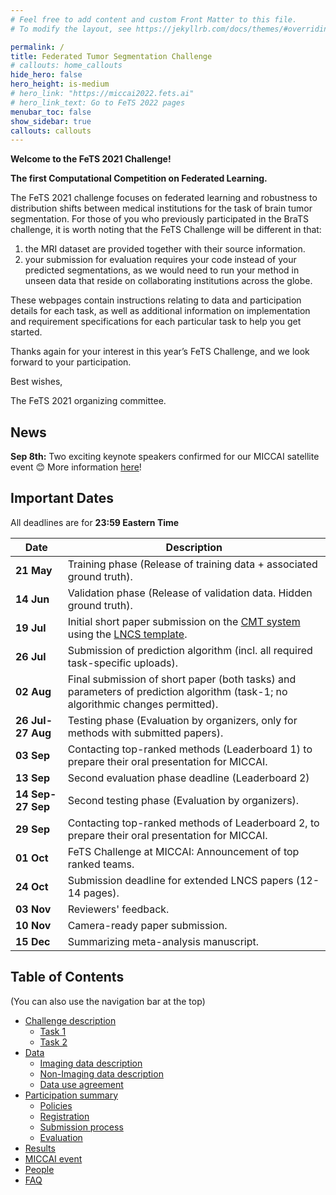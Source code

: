 ```yaml
---
# Feel free to add content and custom Front Matter to this file.
# To modify the layout, see https://jekyllrb.com/docs/themes/#overriding-theme-defaults

permalink: /
title: Federated Tumor Segmentation Challenge
# callouts: home_callouts
hide_hero: false
hero_height: is-medium
# hero_link: "https://miccai2022.fets.ai"
# hero_link_text: Go to FeTS 2022 pages
menubar_toc: false
show_sidebar: true
callouts: callouts
---
```


**Welcome to the FeTS 2021 Challenge!**

**The first Computational Competition on Federated Learning.**

The FeTS 2021 challenge focuses on federated learning and robustness to distribution shifts between medical institutions for the task of brain tumor segmentation. For those of you who previously participated in the BraTS challenge, it is worth noting that the FeTS Challenge will be different in that:

1. the MRI dataset are provided together with their source information.
2. your submission for evaluation requires your code instead of your predicted segmentations, as we would need to run your method in unseen data that reside on collaborating institutions across the globe.

These webpages contain instructions relating to data and participation details for each task, as well as additional information on implementation and requirement specifications for each particular task to help you get started.

Thanks again for your interest in this year’s FeTS Challenge, and we look forward to your participation.

Best wishes,

The FeTS 2021 organizing committee.

## News
**Sep 8th:** Two exciting keynote speakers confirmed for our MICCAI satellite event :blush: More information [here](miccai.md)!

## Important Dates

All deadlines are for **23:59 Eastern Time**

| Date | Description|
| --- | --- |
| **21 May** | Training phase (Release of training data + associated ground truth). |
| **14 Jun** | Validation phase (Release of validation data. Hidden ground truth). |
| **19 Jul** | Initial short paper submission on the [CMT system](https://cmt3.research.microsoft.com/BrainLes2021) using the [LNCS template](https://www.springer.com/us/computer-science/lncs/conference-proceedings-guidelines). |
| **26 Jul** | Submission of prediction algorithm (incl. all required task-specific uploads). |
| **02 Aug** | Final submission of short paper (both tasks) and parameters of prediction algorithm (task-1; no algorithmic changes permitted). |
| **26 Jul-27 Aug** | Testing phase (Evaluation by organizers, only for methods with submitted papers). |
| **03 Sep** | Contacting top-ranked methods (Leaderboard 1) to prepare their oral presentation for MICCAI. |
| **13 Sep** | Second evaluation phase deadline (Leaderboard 2)
| **14 Sep-27 Sep** | Second testing phase (Evaluation by organizers). |
| **29 Sep** | Contacting top-ranked methods of Leaderboard 2, to prepare their oral presentation for MICCAI. |
| **01 Oct** | FeTS Challenge at MICCAI: Announcement of top ranked teams. |
| **24 Oct** | Submission deadline for extended LNCS papers (12-14 pages). |
| **03 Nov** | Reviewers' feedback. |
| **10 Nov** | Camera-ready paper submission. |
| **15 Dec** | Summarizing meta-analysis manuscript. |

## Table of Contents

(You can also use the navigation bar at the top)

- [Challenge description](tasks.md/#challenge-description)
    - [Task 1](tasks.md/#task1-description)
    - [Task 2](tasks.md/#task2-description)
- [Data](data.md)
    - [Imaging data description](data.md/#imaging-data-description)
    - [Non-Imaging data description](data.md/#non-imaging-data-description)
    - [Data use agreement](data.md/#data-usage-agreement-and-citations)
- [Participation summary](participate.md)
    - [Policies](participate.md/#participation-policies)
    - [Registration](participate.md/#registration-and-data-access)
    - [Submission process](participate.md/#submission-process)
    - [Evaluation](participate.md/#evaluation)
- [Results](results.md)
- [MICCAI event](miccai.md)
- [People](people.md)
- [FAQ](faq.md)
